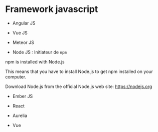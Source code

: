 # Framework javascript

- Angular JS

- Vue JS

- Meteor JS

- Node JS : Initiateur de `npm`

npm is installed with Node.js

This means that you have to install Node.js to get npm installed on your computer.

Download Node.js from the official Node.js web site: https://nodejs.org

- Ember JS

- React

- Aurelia

- Vue

